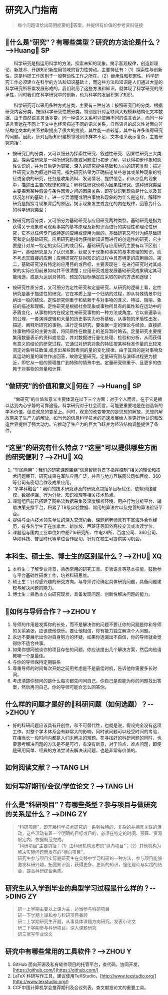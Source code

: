 
# 研究入门指南

>每个问题请给出简明扼要的答案，并提供有价值的参考资料链接

## 什么是“研究”？有哪些类型？研究的方法论是什么？ -->Huang SP

&#160; &#160; &#160; &#160;科学研究是指运用科学的方法，探索未知的现象，揭示客观规律，创造新理论、新技术、开辟知识新应用领域的智力性劳动。主要特征有：（1）探索性与创新性。这是科研工作区别于一般劳动性工作之所在。（2）继承性和积累性。科学研究工作必须建立在科学的方法和知识基础上，而这些方法和知识是人们通过大量的科学研究所积累发展形成的，我们利用了这些方法和知识，就体现了科学研究的继承性，同时我们在科学研究中的创新，也为科学的发展积累了知识。 

&#160; &#160; &#160; &#160;科学研究可以采用多种方式分类，主要有三种分法：按照研究目的分类、根据研究内容分类，按照科学研究性质分类。特别是针对互联网大规模非结构化文本数据，由于自然语言灵活多变，同一种语义关系可以使用不同的语言表达，而同一种语言表达在不同上下文中也经常描述不同的语义关系，自然语言的歧义性对面向非结构化文本的关系抽取提出了很大的挑战，其性能一直较低，其中有许多值得研究的问题。因此，针对目标知识建模领域训练样本不足、文本语义表示复杂，主要研究包括：

- 按研究目的分类，又可以细分为探索性研究、叙述性研究、因果性研究三大类型。探索性研究是一种所研究对象或问题进行初步了解，以获得初步印象和感性认识的，并为日后更为周密、深入的研究提供基础和方向的研究类型；描述性研究又称为叙述性研究，指为研究结果为正确描述某些总体或某种现象的特征或全貌的研究，任务是收集资料、发现情况、提供信息，和从杂乱的现象中，描述出主要的规律和特征；解释性研究也称为因果性研究。这种研究类型主要探索某种假设与条件因素之间的因果关系，即在认识到现象是什么以及其状况怎样的基础上，进一步弄清楚或明白事物和现象的为什么是这样。解释性研究是指探寻现象背后的原因，揭示现象发生或变化的内在规律，回答为什么的科学研究类型；

- 按研究内容分类，又可细分为基础研究与应用研究两种类型。基础研究是指为获得关于现象和可观察事实的基本原理及新知识而进行的实验性和理论性研究，它不以任何专门或特定的应用或使用为目的。基础研究又可分为纯基础研究和定向基础研究。应用研究是指为获得新知识而进行的创造性的研究，它主要是针对某一特定的实际目的或目标。基础研究与应用研究主要有以下区别：第一，基础研究是为了认识现象，获取关于现象和事实的基本原理的知识，而不考虑其直接的应用；应用研究在获得知识的过程中具有特定的应用目的。第二，基础研究没有特定的应用目的或目标，主要表现在：在进行研究时对其成果的实际应用前景如何并不很清楚；应用研究或是发展基础研究成果确定其可能用途，或是为达到具体的、预定的目标确定应采取的新的方法和途径；

- 按研究性质分类，又可细分为定性研究和定量研究。从研究的逻辑上看，定性研究是基于描述性的研究，它在本质上是一个归纳的过程，即从特殊情景中归纳出一般的结论。定性研究侧重于和依赖于与对事物的含义、特征、隐喻、象征的描述和理解。定性研究是根据社会现象或事物所具有的属性和在运动中的矛盾变化，从事物的内在规定性来研究事物的一种方法或角度。它以普遍承认的公理、一套演绎逻辑和大量的历史事实为分析基础，从事物的矛盾性出发，描述、阐释所研究的事物。进行定性研究，要依据一定的理论与经验，直接抓住事物特征的主要方面，将同质性在数量上的差异暂时略去。定量研究主要搜集用数量表示的资料或信息，并对数据进行量化处理、检验和分析，从而获得有意义的结论的研究过程。它通过对研究对象的特征按某种标准作量的比较来测定对象特征数值,或求出某些因素间的量的变化规律。由于其目的是对事物及其运动的量的属性作出回答，故称定量研究。定量研究则与演绎过程更为接近，即它从一般的原理推广到特殊的情景中去。定量研究侧重于、且更多的依赖于对事物的测量和计算.


## “做研究”的价值和意义何在？ -->Huang SP

&#160; &#160; &#160; &#160;“做研究”的价值和意义主要体现在以下三个方面：对于个人而言，在于它是赖以达到内心宁静的可靠途径。科学研究对于社会而言，可能更重要地是在创造新的学术价值，促进观念的变革上。同时，观念的改变带来的是思想的解放，思想的解放带来了生产力的解放。如当代的信息科学技术的迅速发展给人类更好地认识和改造世界提供了强大动力。它推动了生产力的巨大飞跃并为经济结构调整提供了条件。

## “这里”的研究有什么特点？“这里”可以提供哪些方面的研究便利？-->ZHU XQ
1. “军民两用”：我们的研究课题围绕“信息智能背景下指挥控制”相关的理论和技术问题展开，研究成果在军队应用广泛，并且与地方互联网公司如百度、360等公司有密切合作及成果应用。
2. “多学科融合”：我们的技术研究涉及的研究点包括多目标优化、依赖网络建模、数据挖掘、行为分析、知识推理等相关技术热点。
3. 课题组目前已搭建了网络流数据采集及深度解析环境、用户行为分析平台、辅助决策支撑平台，积累了TB级实验数据、常用的算法库以及完善的算法验证平台。
4. 提供与业内技术领先单位的深入交流机会，课题组老师具有丰富海外合作经历，有多名学生正在加拿大、新加坡、西班牙等国外高校交流或攻读学位。
5. 课题组与国内工业单位如中船716研究所、中电28所、百度公司、360公司、华如科技、普世时代等单位合作密切，针对在校生可提供实习机会。



## 本科生、硕士生、博士生的区别是什么？-->ZHU XQ
1. 本科生：了解专业背景，熟悉常用的研究工具、实验语言等基本技能，鼓励参与平台基础性研发工作，培养科研思维。
2. 硕士生：针对感兴趣的研究方向，与导师讨论确定具体研究问题，具备问题建模与解决问题的能力。
3. 博士生：熟悉本方向研究现状，具备发现问题、创新性解决问题的能力。

## 如何与导师合作？-->ZHOU Y
1. 导师的作用是发挥你的长处，而不是解决你的问题不要让你的问题是你和导师的关系紧张，应该使他快乐。要让他相信，你有能力独立解决个人问题。
2. 永远不要展示出你对自身努力的怀疑，如果你透漏出不自信，你的导师就会觉得你不适合共事。
3. 如果你想同他谈你的项目存在的问题，你应该提出几个解决方案，然后向他请教哪一个是最佳。
4. 与你的导师保持定期联系
5. 尊重导师的时间每次开始之前用考虑是不是最佳时机，告诉他你需要多长时间。
6. 考虑清楚你想问的是什么每次都先问问自己，你自己是否能为你的问题找出答案，然后再问自己，你的导师可能会怎么回答你。


## 什么样的问题才是好的科研问题（如何选题）？-->ZHOU Y
- 好的科研问题应该具有开创性，和不可替代性，也就是说，假设完全没有这项工作，对整个学术体系会有非常大的影响，同时该问题可以经受时间的考验，在相当长一段时间内都是人们未解决的难题。在寻找好的科研问题的同时，也要思考解决问题的方法是不是可行，有没有新意，对于热点、难点问题，即便是采用简单、经典的方法尝试去解决该问题，也是非常有价值的。


## 如何阅读文献？-->TANG LH



## 如何写好期刊/会议/学位论文？-->TANG LH



## 什么是“科研项目”？有哪些类型？参与项目与做研究的关系是什么？-->DING ZY

>“科研项目”，即开展科学技术研究的一系列独特的、复杂的并相互关联的活动，这些活动有着一个明确的目标或目的，必须在特定的时间、预算、资源限定内，依据规范完成。  
>“科研项目”主要包括：（1）由科研机构发布的“纵向项目”；（2）其他机构为解决实际问题而发布的“横向项目”。  
>研究生参与项目实际是研究生在实践中学习科研的一种方法，参与项目能够激发科研兴趣，拓宽知识面，获得更多、更新的知识，强化理论与实践的结合，提高科研综合素质。  

## 研究生从入学到毕业的典型学习过程是什么样的？-->DING ZY

>研一上学期主要以上课为主，适当参与科研项目  
>研一下学期上课和参与科研项目兼顾  
>研二上学期研究生开题，从事具体课题方向研究，发表小论文    
>研二下学期参与科研项目，深入课题研究  
>研三撰写毕业论文

## 研究中有哪些常用的工具软件？-->ZHOU Y
1. GitHub 面向开源及私有软件项目的托管平台，查代码，协同开发，[https://github.com/](https://github.com/)
2. LaTeX 科研写作工具，建议使用TeXStudio，[http://www.texstudio.org/](http://www.texstudio.org/)
3. CCF中国计算机学会推荐期刊及会议列表，查文献投论文的重要工具。
